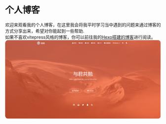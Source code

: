 # 个人博客

欢迎来观看我的个人博客，在这里我会将我平时学习当中遇到的问题来通过博客的方式分享出来，希望对你能起到一些帮助.
<br>
如果不喜欢vitepress风格的博客，你可以前往我的<a href="https://liwenka1.netlify.app/" target="_blank" rel="noreferrer">Hexo搭建的博客</a>进行阅读。
<br>
<a href="https://liwenka1.netlify.app/" target="_blank" rel="noreferrer">
<img src="../public/hexo.png" alt="title" style="border-radius:10px" />
</a>
